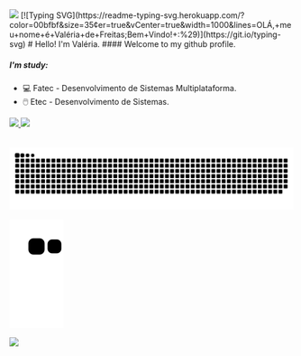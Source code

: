 <img src="https://capsule-render.vercel.app/api?type=waving&color=00f5d4&height=150&section=header" />
<br\>
[![Typing SVG](https://readme-typing-svg.herokuapp.com/?color=00bfbf&size=35&center=true&vCenter=true&width=1000&lines=OLÁ,+meu+nome+é+Valéria+de+Freitas;Bem+Vindo!+:%29)](https://git.io/typing-svg)
# Hello! I'm Valéria.
#### Welcome to my github profile.

##### I'm study:
- 💻 Fatec - Desenvolvimento de Sistemas Multiplataforma. 
- 🖱️ Etec - Desenvolvimento de Sistemas.

<!--

<img align="center" src="https://cdn.jsdelivr.net/gh/devicons/devicon@latest/icons/javascript/javascript-original.svg" width="50" heigth="50" />
<img align="center" src="https://cdn.jsdelivr.net/gh/devicons/devicon@latest/icons/bootstrap/bootstrap-original.svg" width="50" heigth="50"/>
-->       
<div>
<a href="https://github.com/ValeriaDeFreitas">
<img loading="lazy" height="180em" src="https://github-readme-stats.vercel.app/api/top-langs/?username=ValeriaDeFreitas&layout=compact&langs_count=7&theme=neon&hide_border"/>
<img loading="lazy" height="180em" src="https://github-readme-stats.vercel.app/api?username=ValeriaDeFreitas&show_icons=true&theme=neon&include_all_commits=true&count_private=true"/>
</div>
<br>
<br>
<picture>
  <source
    media="(prefers-color-scheme: dark)"
    srcset="https://raw.githubusercontent.com/platane/snk/output/github-contribution-grid-snake-dark.svg"
  />
  <source
    media="(prefers-color-scheme: light)"
    srcset="https://raw.githubusercontent.com/platane/snk/output/github-contribution-grid-snake.svg"
  />
  <img
    alt="github contribution grid snake animation"
    src="https://raw.githubusercontent.com/platane/snk/output/github-contribution-grid-snake.svg"
  />
</picture>

![Snake animation](https://github.com/ValeriaDeFreitas/ValeriaDeFreitas/blob/output/github-contribution-grid-snake.svg)

<img src="https://capsule-render.vercel.app/api?type=waving&color=00f5d4&height=130&section=footer" />
    
